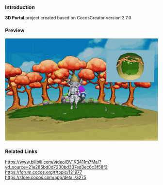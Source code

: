 ### Introduction
**3D Portal** project created based on CocosCreator version 3.7.0

### Preview
![image](../../../gif/202211/2022111801.gif)

### Related Links
https://www.bilibili.com/video/BV1K3411m7Ma/?vd_source=21e285bd0d7230bd337ed3ec6c3f58f2    
https://forum.cocos.org/t/topic/121977    
https://store.cocos.com/app/detail/3275